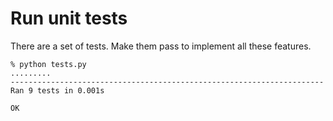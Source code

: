 # Run unit tests

There are a set of tests. Make them pass to implement all these features.

```
% python tests.py              
.........
----------------------------------------------------------------------
Ran 9 tests in 0.001s

OK
```
